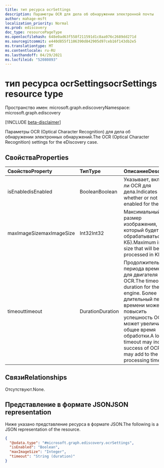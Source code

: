 ```yaml
---
title: тип ресурса ocrSettings
description: Параметры OCR для дела об обнаружении электронной почты
author: mahage-msft
localization_priority: Normal
ms.prod: ediscovery
doc_type: resourcePageType
ms.openlocfilehash: 648e0ad63f558f211591d1c8aa976c2689dd271d
ms.sourcegitcommit: e440d855f1106390d842905d97ceb16f143db2e5
ms.translationtype: MT
ms.contentlocale: ru-RU
ms.lasthandoff: 04/29/2021
ms.locfileid: "52080893"
---
```

# <a name="ocrsettings-resource-type"></a><span data-ttu-id="60631-103">тип ресурса ocrSettings</span><span class="sxs-lookup"><span data-stu-id="60631-103">ocrSettings resource type</span></span>

<span data-ttu-id="60631-104">Пространство имен: microsoft.graph.ediscovery</span><span class="sxs-lookup"><span data-stu-id="60631-104">Namespace: microsoft.graph.ediscovery</span></span>

[!INCLUDE [beta-disclaimer](../../includes/beta-disclaimer.md)]

<span data-ttu-id="60631-105">Параметры OCR (Optical Character Recognition) для дела об обнаружении электронных обнаружений.</span><span class="sxs-lookup"><span data-stu-id="60631-105">The OCR (Optical Character Recognition) settings for the eDiscovery case.</span></span>

## <a name="properties"></a><span data-ttu-id="60631-106">Свойства</span><span class="sxs-lookup"><span data-stu-id="60631-106">Properties</span></span>

|<span data-ttu-id="60631-107">Свойство</span><span class="sxs-lookup"><span data-stu-id="60631-107">Property</span></span>|<span data-ttu-id="60631-108">Тип</span><span class="sxs-lookup"><span data-stu-id="60631-108">Type</span></span>|<span data-ttu-id="60631-109">Описание</span><span class="sxs-lookup"><span data-stu-id="60631-109">Description</span></span>|
|:---|:---|:---|
|<span data-ttu-id="60631-110">isEnabled</span><span class="sxs-lookup"><span data-stu-id="60631-110">isEnabled</span></span>|<span data-ttu-id="60631-111">Boolean</span><span class="sxs-lookup"><span data-stu-id="60631-111">Boolean</span></span>|<span data-ttu-id="60631-112">Указывает, включен ли OCR для дела.</span><span class="sxs-lookup"><span data-stu-id="60631-112">Indicates whether or not OCR is enabled for the case.</span></span>|
|<span data-ttu-id="60631-113">maxImageSize</span><span class="sxs-lookup"><span data-stu-id="60631-113">maxImageSize</span></span>|<span data-ttu-id="60631-114">Int32</span><span class="sxs-lookup"><span data-stu-id="60631-114">Int32</span></span>|<span data-ttu-id="60631-115">Максимальный размер изображения, который будет обрабатываться в КБ).</span><span class="sxs-lookup"><span data-stu-id="60631-115">Maximum image size that will be processed in KB).</span></span>|
|<span data-ttu-id="60631-116">timeout</span><span class="sxs-lookup"><span data-stu-id="60631-116">timeout</span></span>|<span data-ttu-id="60631-117">Duration</span><span class="sxs-lookup"><span data-stu-id="60631-117">Duration</span></span>|<span data-ttu-id="60631-118">Продолжительность периода времени для двигателя OCR.</span><span class="sxs-lookup"><span data-stu-id="60631-118">The timeout duration for the OCR engine.</span></span> <span data-ttu-id="60631-119">Более длительный период времени может повысить успешность OCR, но может увеличить общее время обработки.</span><span class="sxs-lookup"><span data-stu-id="60631-119">A longer timeout may increase success of OCR, but may add to the total processing time.</span></span>|

## <a name="relationships"></a><span data-ttu-id="60631-120">Связи</span><span class="sxs-lookup"><span data-stu-id="60631-120">Relationships</span></span>

<span data-ttu-id="60631-121">Отсутствуют.</span><span class="sxs-lookup"><span data-stu-id="60631-121">None.</span></span>

## <a name="json-representation"></a><span data-ttu-id="60631-122">Представление в формате JSON</span><span class="sxs-lookup"><span data-stu-id="60631-122">JSON representation</span></span>

<span data-ttu-id="60631-123">Ниже указано представление ресурса в формате JSON.</span><span class="sxs-lookup"><span data-stu-id="60631-123">The following is a JSON representation of the resource.</span></span>
<!-- {
  "blockType": "resource",
  "@odata.type": "microsoft.graph.ediscovery.ocrSettings"
}
-->

``` json
{
  "@odata.type": "#microsoft.graph.ediscovery.ocrSettings",
  "isEnabled": "Boolean",
  "maxImageSize": "Integer",
  "timeout": "String (duration)"
}
```
